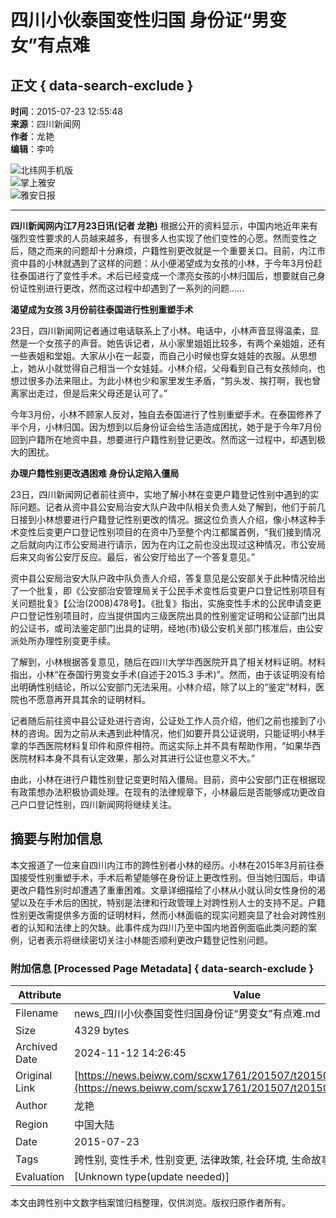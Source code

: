 # 四川小伙泰国变性归国 身份证“男变女”有点难

## 正文 { data-search-exclude }


**时间**：2015-07-23 12:55:48  
**来源**：四川新闻网  
**作者**：龙艳  
**编辑**：李吟  

![北纬网手机版](https://www.beiww.com/images/ya-main-img35.jpg)  
![掌上雅安](https://www.beiww.com/images/ya-main-img33.jpg)  
![雅安日报](https://www.beiww.com/images/ya-main-img34.png)  

---

**四川新闻网内江7月23日讯(记者 龙艳)** 根据公开的资料显示，中国内地近年来有强烈变性要求的人员越来越多，有很多人也实现了他们变性的心愿。然而变性之后，随之而来的问题却十分麻烦，户籍性别更改就是一个重要关口。目前，内江市资中县的小林就遇到了这样的问题：从小便渴望成为女孩的小林，于今年3月份赶往泰国进行了变性手术。术后已经变成一个漂亮女孩的小林归国后，想要就自己身份证性别进行更改，然而这过程中却遇到了一系列的问题……

**渴望成为女孩 3月份前往泰国进行性别重塑手术**

23日，四川新闻网记者通过电话联系上了小林。电话中，小林声音显得温柔，显然是一个女孩子的声音。她告诉记者，从小家里姐姐比较多，有两个亲姐姐，还有一些表姐和堂姐。大家从小在一起耍，而自己小时候也穿女娃娃的衣服。从思想上，她从小就觉得自己相当一个女娃娃。小林介绍，父母看到自己有女孩倾向，也想过很多办法来阻止。为此小林也少和家里发生矛盾，“剪头发、挨打啊，我也曾离家出走过，但是后来父母还是认可了。”

今年3月份，小林不顾家人反对，独自去泰国进行了性别重塑手术。在泰国修养了半个月，小林归国。因为想到以后身份证会给生活造成困扰，她于是于今年7月份回到户籍所在地资中县，想要进行户籍性别登记更改。然而这一过程中，却遇到极大的困扰。

**办理户籍性别更改遇困难 身份认定陷入僵局**

23日，四川新闻网记者前往资中，实地了解小林在变更户籍登记性别中遇到的实际问题。记者从资中县公安局治安大队户政中队相关负责人处了解到，他们于前几日接到小林想要进行户籍登记性别更改的情况。据这位负责人介绍，像小林这种手术变性后变更户口登记性别项目的在资中乃至整个内江都属首例，“我们接到情况之后就向内江市公安局进行请示，因为在内江之前也没出现过这种情况，市公安局后来又向省公安厅反应。最后，省公安厅给出了一个答复意见。”

资中县公安局治安大队户政中队负责人介绍，答复意见是公安部关于此种情况给出了一个批复，即《公安部治安管理局关于公民手术变性后变更户口登记性别项目有关问题批复》【公治(2008)478号】。《批复》指出，实施变性手术的公民申请变更户口登记性别项目时，应当提供国内三级医院出具的性别鉴定证明和公证部门出具的公证书，或司法鉴定部门出具的证明，经地(市)级公安机关部门核准后，由公安派处所办理性别变更手续。

了解到，小林根据答复意见，随后在四川大学华西医院开具了相关材料证明。材料指出，小林“在泰国行男变女手术(自述于2015.3 手术)”。然而，由于该证明没有给出明确性别结论，所以公安部门无法采用。小林介绍，除了以上的“鉴定”材料，医院也不愿意再开具其余的证明材料。

记者随后前往资中县公证处进行咨询，公证处工作人员介绍，他们之前也接到了小林的咨询。因为之前从未遇到此种情况，他们如要开具公证说明，只能证明小林手拿的华西医院材料复印件和原件相符。而这实际上并不具有帮助作用，“如果华西医院材料本身不具有认定效果，那么对其进行公证也意义不大。”

由此，小林在进行户籍性别登记变更时陷入僵局。目前，资中公安部门正在根据现有政策想办法积极协调处理。在现有的法律规章下，小林最后是否能够成功更改自己户口登记性别，四川新闻网将继续关注。

## 摘要与附加信息

<!-- tcd_abstract -->
本文报道了一位来自四川内江市的跨性别者小林的经历。小林在2015年3月前往泰国接受性别重塑手术，手术后希望能够在身份证上更改性别。但当她归国后，申请更改户籍性别时却遭遇了重重困难。文章详细描绘了小林从小就认同女性身份的渴望以及在手术后的困扰，特别是法律和行政管理上对跨性别人士的支持不足。户籍性别更改需提供多方面的证明材料，然而小林面临的现实问题突显了社会对跨性别者的认知和法律上的欠缺。此事件成为四川乃至中国内地首例面临此类问题的案例，记者表示将继续密切关注小林能否顺利更改户籍登记性别问题。
<!-- tcd_abstract_end -->

### 附加信息 [Processed Page Metadata] { data-search-exclude }

| Attribute       | Value                                  |
|-----------------|----------------------------------------|
| Filename        | news_四川小伙泰国变性归国身份证“男变女”有点难.md                             |
| Size            | 4329 bytes                           |
| Archived Date   | 2024-11-12 14:26:45                             |
| Original Link   | [https://news.beiww.com/scxw1761/201507/t20150723_408122.html](https://news.beiww.com/scxw1761/201507/t20150723_408122.html)                       |
| Author          | 龙艳                               |
| Region          | 中国大陆                               |
| Date            | 2015-07-23                                 |
| Tags            | 跨性别, 变性手术, 性别变更, 法律政策, 社会环境, 生命故事, 真实记录                                 |
| Evaluation            | [Unknown type(update needed)]                                 |
<!-- tcd_table_end -->

本文由跨性别中文数字档案馆归档整理，仅供浏览。版权归原作者所有。
